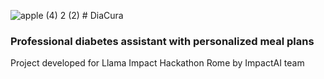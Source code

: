 ![apple (4) 2 (2)](https://github.com/user-attachments/assets/432c180b-54cf-4804-96ea-c1aea51dc35d) # DiaCura 



### Professional diabetes assistant with personalized meal plans
Project developed for Llama Impact Hackathon Rome by ImpactAI team
